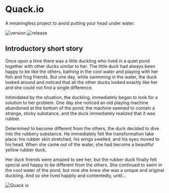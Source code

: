 # Quack.io
A meaningless project to avoid putting your head under water.

![version](https://github.com/AndreaMartinLavoro/Quack.io/assets/62328337/0d5db51e-1b91-459d-9c51-895f42aed2b7)
![release](https://github.com/AndreaMartinLavoro/Quack.io/assets/62328337/ad1de672-9067-43e1-b1f0-cc3017507f88)

## Introductory short story

Once upon a time there was a little duckling who lived in a quiet pond together with other ducks similar to her. The little duck had always been happy to be like the others, bathing in the cool water and playing with her fish and frog friends. But one day, while swimming in the water, the duck looked around and noticed that all the other ducks looked exactly like her and she could not find a single difference.

Intimidated by the situation, the duckling, immediately began to look for a solution to her problem.
One day she noticed an old playing machine abandoned at the bottom of the pond; the machine seemed to contain a strange, sticky substance, and the duck immediately realized that it was rubber.

Determined to become different from the others, the duck decided to dive into the rubbery substance. He immediately felt the transformation take place: his rubber skin stretched, his wings swelled, and his eyes moved to his head. When she came out of the water, she had become a beautiful yellow rubber duck.

Her duck friends were amazed to see her, but the rubber duck finally felt special and happy to be different from the others. She continued to swim in the cool water of the pond, but now she knew she was a unique and original duckling. And so she lived happily and contentedly, until...

![Quack io](https://user-images.githubusercontent.com/67478509/236618903-24a7cbe0-4eb7-49ae-bc92-17061ce980f9.svg)
